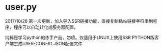 user.py
===========
2017/10/28
第一次更新，加入导入SSR链接功能，直接复制粘帖链接字符串到程序，程序可以自动转化成服务器配置。

纯粹是学习python的练手产品，勿喷。仅适用于LINUX上使用SSR PYTHON版客户端生成USER-CONFIG.JSON配置文件
